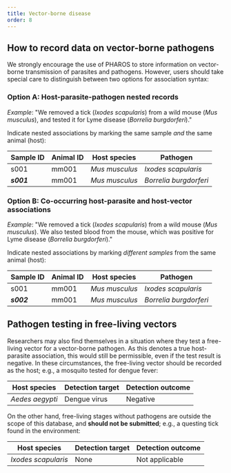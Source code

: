 ```yaml
---
title: Vector-borne disease
order: 8
---
```


## How to record data on vector-borne pathogens

We strongly encourage the use of PHAROS to store information on vector-borne transmission of parasites and pathogens. However, users should take special care to distinguish between two options for association syntax:

### Option A: Host-parasite-pathogen nested records

_Example_: "We removed a tick (_Ixodes scapularis_) from a wild mouse (_Mus musculus_), and tested it for Lyme disease (_Borrelia burgdorferi_)."

Indicate nested associations by marking the same sample _and_ the same animal (host):

| Sample ID  | Animal ID | Host species   | Pathogen               |
| ---------- | --------- | -------------- | ---------------------- |
| s001       | mm001     | _Mus musculus_ | _Ixodes scapularis_    |
| _**s001**_ | mm001     | _Mus musculus_ | _Borrelia burgdorferi_ |

### Option B: Co-occurring host-parasite and host-vector associations

_Example_: "We removed a tick (_Ixodes scapularis_) from a wild mouse (_Mus musculus_). We also tested blood from the mouse, which was positive for Lyme disease (_Borrelia burgdorferi_)."

Indicate nested associations by marking _different samples_ from the same animal (host):

| Sample ID  | Animal ID | Host species   | Pathogen               |
| ---------- | --------- | -------------- | ---------------------- |
| s001       | mm001     | _Mus musculus_ | _Ixodes scapularis_    |
| _**s002**_ | mm001     | _Mus musculus_ | _Borrelia burgdorferi_ |

## Pathogen testing in free-living vectors

Researchers may also find themselves in a situation where they test a free-living vector for a vector-borne pathogen. As this denotes a true host-parasite association, this would still be permissible, even if the test result is negative. In these circumstances, the free-living vector should be recorded as the host; e.g., a mosquito tested for dengue fever:

| Host species    | Detection target | Detection outcome |
| --------------- | ---------------- | ----------------- |
| _Aedes aegypti_ | Dengue virus     | Negative          |

On the other hand, free-living stages without pathogens are outside the scope of this database, and **should not be submitted**; e.g., a questing tick found in the environment:

| Host species        | Detection target | Detection outcome |
| ------------------- | ---------------- | ----------------- |
| _Ixodes scapularis_ | None             | Not applicable    |
